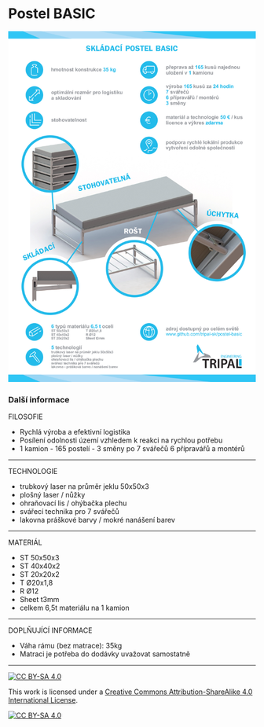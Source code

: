 # Postel BASIC

![postel - vizualizace](https://github.com/tripal-sk/postel-basic/blob/master/Postel-BASIC-plakat.jpg)

### Další informace

FILOSOFIE
- Rychlá výroba a efektivní logistika
- Posílení odolnosti území vzhledem k reakci na rychlou potřebu
- 1 kamion - 165 postelí - 3 směny po 7 svářečů 6 přípravářů a montérů
-----------------------------------------------
TECHNOLOGIE
- trubkový laser na průměr jeklu 50x50x3
- plošný laser / nůžky
- ohraňovací lis / ohýbačka plechu
- svářecí technika pro 7 svářečů 
- lakovna práškové barvy / mokré nanášení barev
-----------------------------------------------
MATERIÁL
- ST 50x50x3
- ST 40x40x2
- ST 20x20x2
- T Ø20x1,8
- R Ø12
- Sheet t3mm
- celkem 6,5t materiálu na 1 kamion
-----------------------------------------------
DOPLŇUJÍCÍ INFORMACE
- Váha rámu (bez matrace): 35kg
- Matraci je potřeba do dodávky uvažovat samostatně
-----------------------------------------------

[![CC BY-SA 4.0][cc-by-sa-shield]][cc-by-sa]

This work is licensed under a [Creative Commons Attribution-ShareAlike 4.0
International License][cc-by-sa].

[![CC BY-SA 4.0][cc-by-sa-image]][cc-by-sa]

[cc-by-sa]: http://creativecommons.org/licenses/by-sa/4.0/
[cc-by-sa-image]: https://licensebuttons.net/l/by-sa/4.0/88x31.png
[cc-by-sa-shield]: https://img.shields.io/badge/License-CC%20BY--SA%204.0-lightgrey.svg
